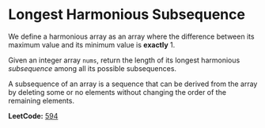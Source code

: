 # Longest Harmonious Subsequence

We define a harmonious array as an array where the difference between its maximum value and its minimum value is
**exactly** 1.

Given an integer array `nums`, return the length of its longest harmonious _subsequence_ among all its possible
subsequences.

A subsequence of an array is a sequence that can be derived from the array by deleting some or no elements without
changing the order of the remaining elements.

**LeetCode:** [594](https://leetcode.com/problems/longest-harmonious-subsequence/)